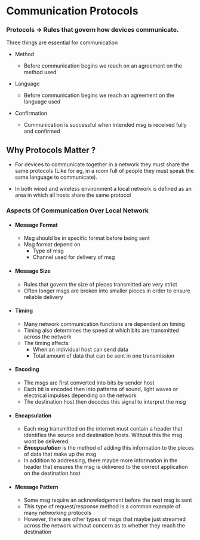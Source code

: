 # Communication Protocols

### **Protocols** -> Rules that govern how devices communicate.

Three things are essential for communication
- Method
    - Before communication begins we reach on an agreement on the method used

- Language
    - Before communication begins we reach an agreement on the language used

- Confirmation
    - Communication is successful when intended msg is received fully and confirmed

## Why Protocols Matter ?

- For devices to communicate together in a network they must share the same protocols (Like for eg, in a room full of people they must speak the same language to communicate).

- In both wired and wireless environment a local network is defined as an area in which all hosts share the same protocol

### Aspects Of Communication Over Local Network 

- #### Message Format
    - Msg should be in specific format before being sent
    - Msg format depend on
        - Type of msg
        - Channel used for delivery of msg

- #### Message Size
    - Rules that govern the size of pieces transmitted are very strict
    - Often longer msgs are broken into smaller pieces in order to ensure reliable delivery

- #### Timing
    - Many network communication functions are dependent on timing
    - Timing also determines the speed at which bits are transmitted across the network
    - The timing affects
        - When an individual host can send data 
        - Total amount of data that can be sent in one transmission

- #### Encoding
    - The msgs are first converted into bits by sender host
    - Each bit is encoded then into patterns of sound, light waves or electrical impulses depending on the network
    - The destination host then decodes this signal to interpret the msg

- #### Encapsulation
    - Each msg transmitted on the internet must contain a header that identifies the source and destination hosts. Without this the msg wont be delivered.
    - ***Encapsulation*** is the method of adding this information to the pieces of data that make up the msg
    - In addition to addressing, there maybe more information in the header that ensures the msg is delivered to the correct application on the destination host

- #### Message Pattern
    - Some msg require an acknowledgement before the next msg is sent
    - This type of request/response method is a common example of many networking protocols
    - However, there are other types of msgs that maybe just streamed across the network without concern as to whether they reach the destination
